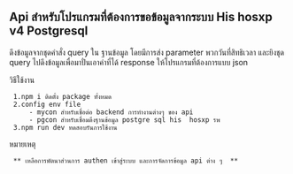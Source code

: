 ## Api สำหรับโปรแกรมที่ต้องการขอข้อมูลจากระบบ His hosxp v4 Postgresql 

   ดึงข้อมูลจากชุดคำสั่ง query ใน ฐานข้อมูล โดยมีการส่ง parameter พวกวันที่สิทธิเวลา และยิงชุด query ไปดึงข้อมูลเพื่อมาปั่นเอาค่าที่ได้ response ให้โปรแกรมที่ต้องการแบบ json


วิธีใช้งาน 

     1.npm i ติดตั้ง package ทั้งหมด
     2.config env file  
         - mycon สำหรับเชื่อต่อ backend การทำงานต่างๆ ของ api
         - pgcon สำหรับเชื่อมดึงฐานข้อมูล postgre sql his  hosxp รพ
     3.npm run dev ทดสอบรันการใช้งาน


หมายเหตุ

     ** เหลือการพัตนาส่วนการ authen เข้าสู่ระบบ และการจัดการข้อมูล api ต่าง ๆ  **